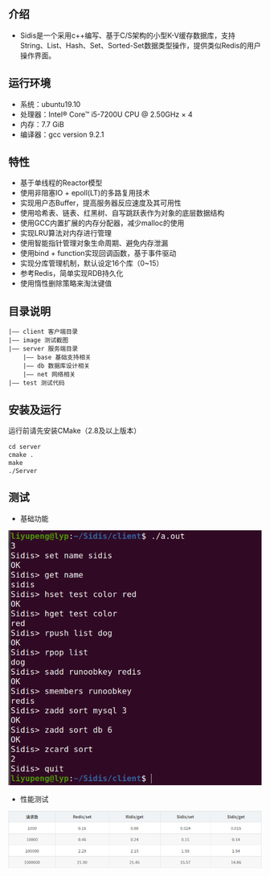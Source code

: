 ## 介绍
- Sidis是一个采用c++编写、基于C/S架构的小型K-V缓存数据库，支持String、List、Hash、Set、Sorted-Set数据类型操作，提供类似Redis的用户操作界面。
## 运行环境
- 系统：ubuntu19.10
- 处理器：Intel® Core™ i5-7200U CPU @ 2.50GHz × 4
- 内存：7.7 GiB
- 编译器：gcc version 9.2.1
## 特性
- 基于单线程的Reactor模型
- 使用非阻塞IO + epoll(LT)的多路复用技术
- 实现用户态Buffer，提高服务器反应速度及其可用性
- 使用哈希表、链表、红黑树、自写跳跃表作为对象的底层数据结构
- 使用GCC内置扩展的内存分配器，减少malloc的使用
- 实现LRU算法对内存进行管理
- 使用智能指针管理对象生命周期、避免内存泄漏
- 使用bind + function实现回调函数，基于事件驱动
- 实现分库管理机制，默认设定16个库（0~15）
- 参考Redis，简单实现RDB持久化
- 使用惰性删除策略来淘汰键值
## 目录说明
```
|—— client 客户端目录
|—— image 测试截图
|—— server 服务端目录
	|—— base 基础支持相关
	|—— db 数据库设计相关
	|—— net 网络相关
|—— test 测试代码
```
## 安装及运行
运行前请先安装CMake（2.8及以上版本）
```
cd server
cmake .
make
./Server
```
## 测试
- 基础功能

![image --basic](https://raw.githubusercontent.com/yyyupeng/Sidis/main/image/Basic_functions.png)
- 性能测试

![image --performance](https://raw.githubusercontent.com/yyyupeng/Sidis/main/image/performance.png)

